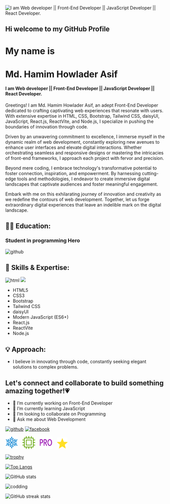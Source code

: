 ![I am Web developer || Front-End Developer || JavaScript Developer || React Developer.](https://scontent.fdac37-1.fna.fbcdn.net/v/t39.30808-6/428598392_370198812555478_1676015809113046400_n.png?_nc_cat=111&ccb=1-7&_nc_sid=783fdb&_nc_eui2=AeElMCghMH4gHtBKZCF2V8ENSWDoDWLpguhJYOgNYumC6Ai5enRIkmaLbEEqs7Aq7JDpRiIGrzU_pHsUfg6-uEHG&_nc_ohc=iIJV-uNH9dUAX9nsBG2&_nc_ht=scontent.fdac37-1.fna&oh=00_AfCfVhN4e7RC8lpENZXDi6TzGGf-t_Y5zit9tBhtIKAfvw&oe=65D50A95)
## Hi welcome to my GitHub Profile
# My name is
#  Md. Hamim Howlader Asif
#### I am Web developer || Front-End Developer || JavaScript Developer || React Developer.


Greetings! I am Md. Hamim Howlader Asif, an adept Front-End Developer dedicated to crafting captivating web experiences that resonate with users. With extensive expertise in HTML, CSS, Bootstrap, Tailwind CSS, daisyUI, JavaScript, React.js, ReactVite, and Node.js, I specialize in pushing the boundaries of innovation through code.

Driven by an unwavering commitment to excellence, I immerse myself in the dynamic realm of web development, constantly exploring new avenues to enhance user interfaces and elevate digital interactions. Whether orchestrating seamless and responsive designs or mastering the intricacies of front-end frameworks, I approach each project with fervor and precision.

Beyond mere coding, I embrace technology's transformative potential to foster connection, inspiration, and empowerment. By harnessing cutting-edge tools and methodologies, I endeavor to create immersive digital landscapes that captivate audiences and foster meaningful engagement.

Embark with me on this exhilarating journey of innovation and creativity as we redefine the contours of web development. Together, let us forge extraordinary digital experiences that leave an indelible mark on the digital landscape.
## 👨‍💻 Education:
### Student in programming Hero
<img src='https://miro.medium.com/v2/resize:fit:1400/1*KlNlGjWBb0mScNgnX9Uxjw.gif' alt='github'>

## 🚀 Skills & Expertise:

<img src='https://cdn-icons-png.freepik.com/256/919/919827.png?uid=R138315582&ga=GA1.1.540724036.1706111289&semt=ais' alt='html' height='150'>  <img src='https://cdn-icons-png.freepik.com/256/4248/4248044.png?uid=R138315582&ga=GA1.1.540724036.1706111289&semt=ais' height='150'> 

- HTML5
- CSS3
- Bootstrap
- Tailwind CSS
- daisyUI
- Modern JavaScript (ES6+)
- React.js
- ReactVite
- Node.js

## 💡 Approach:

- I believe in innovating through code, constantly seeking elegant solutions to complex problems.

## Let's connect and collaborate to build something amazing together!💗

- 🔭 I’m currently working on Front-End Developer 
- 🌱 I’m currently learning JavaScript 
- 👯 I’m looking to collaborate on Programming  
- 💬 Ask me about Web Development 


[<img src='https://cdn-icons-png.freepik.com/256/270/270798.png?ga=GA1.1.540724036.1706111289&semt=ais' alt='github' height='40'>](https://github.com/hamimWebDev)  [<img src='https://cdn-icons-png.freepik.com/256/2504/2504903.png?ga=GA1.1.540724036.1706111289&semt=ais' alt='facebook' height='40'>](https://www.facebook.com/Hamim.webDevloper)  

<a href='https://archiveprogram.github.com/'><img src='https://raw.githubusercontent.com/acervenky/animated-github-badges/master/assets/acbadge.gif' width='40' height='40'></a> <a href='https://docs.github.com/en/developers'><img src='https://raw.githubusercontent.com/acervenky/animated-github-badges/master/assets/devbadge.gif' width='40' height='40'></a> <a href='https://github.com/pricing'><img src='https://raw.githubusercontent.com/acervenky/animated-github-badges/master/assets/pro.gif' width='40' height='40'></a> <a href='https://stars.github.com/'><img src='https://raw.githubusercontent.com/acervenky/animated-github-badges/master/assets/starbadge.gif' width='35' height='35'></a> 

[![trophy](https://github-profile-trophy.vercel.app/?username=hamimWebDev)](https://github.com/ryo-ma/github-profile-trophy)

[![Top Langs](https://github-readme-stats.vercel.app/api/top-langs/?username=hamimWebDev)](https://github.com/anuraghazra/github-readme-stats)

![GitHub stats](https://github-readme-stats.vercel.app/api?username=hamimWebDev&show_icons=true&count_private=true)  

 
 <img src='https://i.pinimg.com/originals/81/17/8b/81178b47a8598f0c81c4799f2cdd4057.gif' alt='codding'>


![GitHub streak stats](https://streak-stats.demolab.com/?user=hamimWebDev)  

